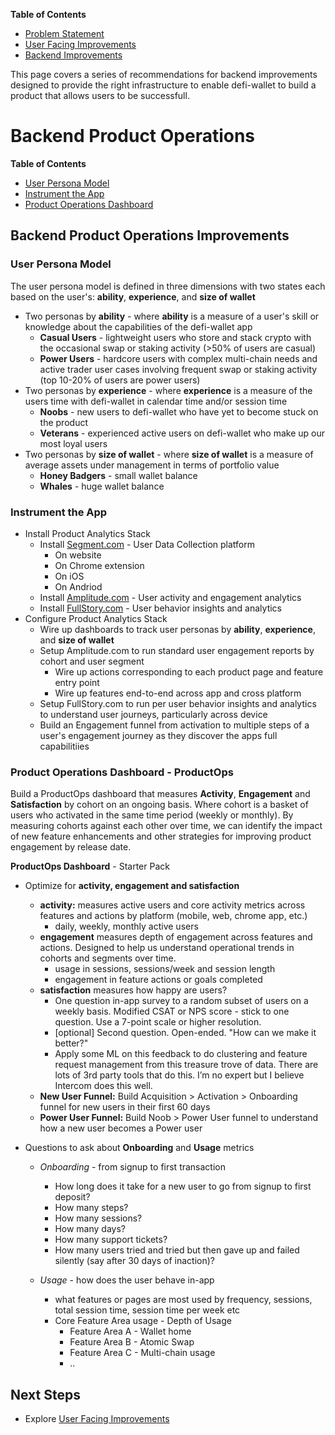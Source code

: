 **Table of Contents**
* [Problem Statement](https://github.com/alokm/defi-wallet#problem-statement)
* [User Facing Improvements](https://github.com/alokm/defi-wallet/blob/main/user-facing.md#user-facing-product-improvements)
* [Backend Improvements](https://github.com/alokm/defi-wallet/blob/main/Backend.md#backend-product-operations)

This page covers a series of recommendations for backend improvements designed to provide the right infrastructure to enable defi-wallet to build a product that allows users to be successfull.

# Backend Product Operations 
**Table of Contents**
* [User Persona Model](https://github.com/alokm/defi-wallet/blob/main/Backend.md#user-persona-model)
* [Instrument the App](https://github.com/alokm/defi-wallet/blob/main/Backend.md#instrument-the-app)
* [Product Operations Dashboard](https://github.com/alokm/defi-wallet/blob/main/Backend.md#product-operations-dashboard---productops) 

## Backend Product Operations Improvements

### User Persona Model

The user persona model is defined in three dimensions with two states each based on the user's: **ability**, **experience**, and **size of wallet**

* Two personas by **ability** - where **ability** is a measure of a user's skill or knowledge about the capabilities of the defi-wallet app
  - **Casual Users** - lightweight users who store and stack crypto with the occasional swap or staking activity (>50% of users are casual)
  - **Power Users** - hardcore users with complex multi-chain needs and active trader user cases involving frequent swap or staking activity (top 10-20% of users are power users)
* Two personas by **experience** - where **experience** is a measure of the users time with defi-wallet in calendar time and/or session time
  - **Noobs** - new users to defi-wallet who have yet to become stuck on the product
  - **Veterans** - experienced active users on defi-wallet who make up our most loyal users
* Two personas by **size of wallet** - where **size of wallet** is a measure of average assets under management in terms of portfolio value
  - **Honey Badgers** - small wallet balance 
  - **Whales** - huge wallet balance 

### Instrument the App
- Install Product Analytics Stack
	- Install [Segment.com](https://segment.com/) - User Data Collection platform
		- On website
		- On Chrome extension
		- On iOS 
		- On Andriod
	- Install [Amplitude.com](https://amplitude.com/) - User activity and engagement analytics
	- Install [FullStory.com](https://www.fullstory.com/) - User behavior insights and analytics
- Configure Product Analytics Stack
	- Wire up dashboards to track user personas by **ability**, **experience**, and **size of wallet**
	- Setup Amplitude.com to run standard user engagement reports by cohort and user segment
	   - Wire up actions corresponding to each product page and feature entry point
	   - Wire up features end-to-end across app and cross platform
	- Setup FullStory.com to run per user behavior insights and analytics to understand user journeys, particularly across device
	- Build an Engagement funnel from activation to multiple steps of a user's engagement journey as they discover the apps full capabilitiies
	

### Product Operations Dashboard - ProductOps

Build a ProductOps dashboard that measures **Activity**, **Engagement** and **Satisfaction** by cohort on an ongoing basis. Where cohort is a basket of users who activated in the same time period (weekly or monthly). By measuring cohorts against each other over time, we can identify the impact of new feature enhancements and other strategies for improving product engagement by release date. 

**ProductOps Dashboard** - Starter Pack

* Optimize for **activity, engagement and satisfaction**
  * **activity:** measures active users and core activity metrics across features and actions by platform (mobile, web, chrome app, etc.)
    * daily, weekly, monthly active users 
  * **engagement**  measures depth of engagement across features and actions. Designed to help us understand operational trends in cohorts and segments over time.
    * usage in sessions, sessions/week and session length
    * engagement in feature actions or goals completed 	
  * **satisfaction** measures how happy are users?
    * One question in-app survey to a random subset of users on a weekly basis. Modified CSAT or NPS score - stick to one question. Use a 7-point scale or higher resolution.
    * [optional] Second question. Open-ended. "How can we make it better?" 	
    * Apply some ML on this feedback to do clustering and feature request management from this treasure trove of data. There are lots of 3rd party tools that do this. I’m no expert but I believe Intercom does this well.
  * **New User Funnel:** Build Acquisition > Activation > Onboarding funnel for new users in their first 60 days
  * **Power User Funnel:** Build Noob > Power User funnel to understand how a new user becomes a Power user


* Questions to ask about **Onboarding** and **Usage** metrics
 
  * *Onboarding* - from signup to first transaction
	- How long does it take for a new user to go from signup to first deposit? 
	- How many steps?
	- How many sessions?
	- How many days?
	- How many support tickets?
	- How many users tried and tried but then gave up and failed silently (say after 30 days of inaction)?

  * *Usage* - how does the user behave in-app
	- what features or pages are most used by frequency, sessions, total session time, session time per week etc
	- Core Feature Area usage - Depth of Usage
		- Feature Area A - Wallet home
		- Feature Area B - Atomic Swap
		- Feature Area C - Multi-chain usage
		- ..

## Next Steps

* Explore [User Facing Improvements](https://github.com/alokm/defi-wallet/blob/main/user-facing.md#user-facing-product-improvements)
